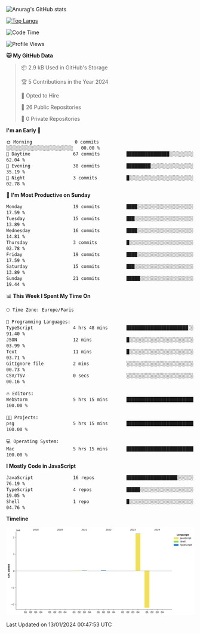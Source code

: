 ![Anurag's GitHub stats](https://github-readme-stats.vercel.app/api?username=sufiane&theme=dark&show_icons=true&count_private=true)


[![Top Langs](https://github-readme-stats.vercel.app/api/top-langs/?username=sufiane&layout=compact)](https://github.com/anuraghazra/github-readme-stats)

<!--START_SECTION:waka-->
![Code Time](http://img.shields.io/badge/Code%20Time-963%20hrs%2052%20mins-blue)

![Profile Views](http://img.shields.io/badge/Profile%20Views-0-blue)

**🐱 My GitHub Data** 

> 📦 2.9 kB Used in GitHub's Storage 
 > 
> 🏆 5 Contributions in the Year 2024
 > 
> 💼 Opted to Hire
 > 
> 📜 26 Public Repositories 
 > 
> 🔑 0 Private Repositories 
 > 
**I'm an Early 🐤** 

```text
🌞 Morning                0 commits           ░░░░░░░░░░░░░░░░░░░░░░░░░   00.00 % 
🌆 Daytime                67 commits          ████████████████░░░░░░░░░   62.04 % 
🌃 Evening                38 commits          █████████░░░░░░░░░░░░░░░░   35.19 % 
🌙 Night                  3 commits           █░░░░░░░░░░░░░░░░░░░░░░░░   02.78 % 
```
📅 **I'm Most Productive on Sunday** 

```text
Monday                   19 commits          ████░░░░░░░░░░░░░░░░░░░░░   17.59 % 
Tuesday                  15 commits          ███░░░░░░░░░░░░░░░░░░░░░░   13.89 % 
Wednesday                16 commits          ████░░░░░░░░░░░░░░░░░░░░░   14.81 % 
Thursday                 3 commits           █░░░░░░░░░░░░░░░░░░░░░░░░   02.78 % 
Friday                   19 commits          ████░░░░░░░░░░░░░░░░░░░░░   17.59 % 
Saturday                 15 commits          ███░░░░░░░░░░░░░░░░░░░░░░   13.89 % 
Sunday                   21 commits          █████░░░░░░░░░░░░░░░░░░░░   19.44 % 
```


📊 **This Week I Spent My Time On** 

```text
🕑︎ Time Zone: Europe/Paris

💬 Programming Languages: 
TypeScript               4 hrs 48 mins       ███████████████████████░░   91.40 % 
JSON                     12 mins             █░░░░░░░░░░░░░░░░░░░░░░░░   03.99 % 
Text                     11 mins             █░░░░░░░░░░░░░░░░░░░░░░░░   03.71 % 
GitIgnore file           2 mins              ░░░░░░░░░░░░░░░░░░░░░░░░░   00.73 % 
CSV/TSV                  0 secs              ░░░░░░░░░░░░░░░░░░░░░░░░░   00.16 % 

🔥 Editors: 
WebStorm                 5 hrs 15 mins       █████████████████████████   100.00 % 

🐱‍💻 Projects: 
psg                      5 hrs 15 mins       █████████████████████████   100.00 % 

💻 Operating System: 
Mac                      5 hrs 15 mins       █████████████████████████   100.00 % 
```

**I Mostly Code in JavaScript** 

```text
JavaScript               16 repos            ███████████████████░░░░░░   76.19 % 
TypeScript               4 repos             █████░░░░░░░░░░░░░░░░░░░░   19.05 % 
Shell                    1 repo              █░░░░░░░░░░░░░░░░░░░░░░░░   04.76 % 
```



**Timeline**

![Lines of Code chart](https://raw.githubusercontent.com/Sufiane/Sufiane/main/assets/bar_graph.png)


 Last Updated on 13/01/2024 00:47:53 UTC
<!--END_SECTION:waka-->


<!--
**Sufiane/sufiane** is a ✨ _special_ ✨ repository because its `README.md` (this file) appears on your GitHub profile.

Here are some ideas to get you started:

- 🔭 I’m currently working on ...
- 🌱 I’m currently learning ...
- 👯 I’m looking to collaborate on ...
- 🤔 I’m looking for help with ...
- 💬 Ask me about ...
- 📫 How to reach me: ...
- 😄 Pronouns: ...
- ⚡ Fun fact: ...
-->
